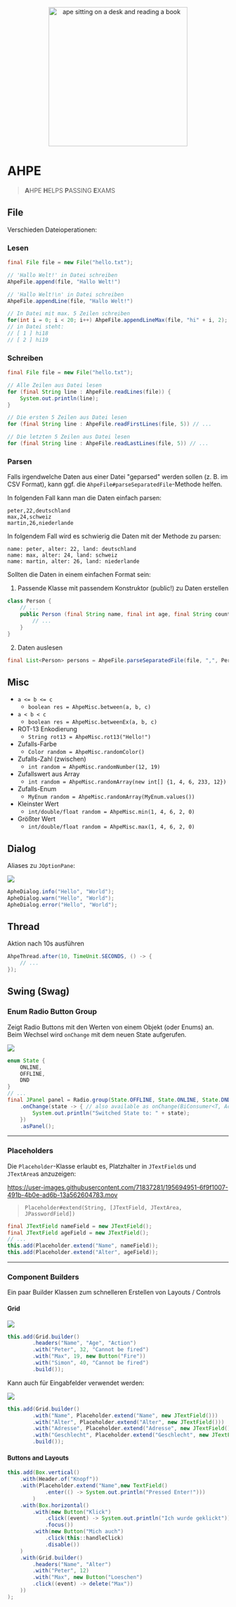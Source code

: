 <p align="center">
  <img src="./assets/ahpe.png" alt="ape sitting on a desk and reading a book" height="316px">
</p>

# AHPE

> **A**HPE **H**ELPS **P**ASSING **E**XAMS

## File

Verschieden Dateioperationen:

### Lesen

```java
final File file = new File("hello.txt"); 

// 'Hallo Welt!' in Datei schreiben
AhpeFile.append(file, "Hallo Welt!")

// 'Hallo Welt!\n' in Datei schreiben
AhpeFile.appendLine(file, "Hallo Welt!")

// In Datei mit max. 5 Zeilen schreiben
for(int i = 0; i < 20; i++) AhpeFile.appendLineMax(file, "hi" + i, 2);
// in Datei steht:
// [ 1 ] hi18
// [ 2 ] hi19
```

### Schreiben

```java
final File file = new File("hello.txt"); 

// Alle Zeilen aus Datei lesen
for (final String line : AhpeFile.readLines(file)) {
    System.out.println(line);
}

// Die ersten 5 Zeilen aus Datei lesen
for (final String line : AhpeFile.readFirstLines(file, 5)) // ...

// Die letzten 5 Zeilen aus Datei lesen
for (final String line : AhpeFile.readLastLines(file, 5)) // ...
```

### Parsen

Falls irgendwelche Daten aus einer Datei "geparsed" werden sollen (z. B. im CSV Format),
kann ggf. die `AhpeFile#parseSeparatedFile`-Methode helfen.

In folgenden Fall kann man die Daten einfach parsen:

```
peter,22,deutschland
max,24,schweiz
martin,26,niederlande
```

In folgendem Fall wird es schwierig die Daten mit der Methode zu parsen:
```
name: peter, alter: 22, land: deutschland
name: max, alter: 24, land: schweiz
name: martin, alter: 26, land: niederlande
```

Sollten die Daten in einem einfachen Format sein:

1. Passende Klasse mit passendem Konstruktor (public!) zu Daten erstellen
```java
class Person {
    // ...
    public Person (final String name, final int age, final String country) {
        // ...
    }
}
```

2. Daten auslesen
```java
final List<Person> persons = AhpeFile.parseSeparatedFile(file, ",", Person.class);
```

## Misc

* `a <= b <= c` 
  * `boolean res = AhpeMisc.between(a, b, c)`
* `a < b < c`
  * `boolean res = AhpeMisc.betweenEx(a, b, c)`
* ROT-13 Enkodierung
  * `String rot13 = AhpeMisc.rot13("Hello!")`
* Zufalls-Farbe
  * `Color random = AhpeMisc.randomColor()`
* Zufalls-Zahl (zwischen)
  * `int random = AhpeMisc.randomNumber(12, 19)`
* Zufallswert aus Array
  * `int random = AhpeMisc.randomArray(new int[] {1, 4, 6, 233, 12})`
* Zufalls-Enum
  * `MyEnum random = AhpeMisc.randomArray(MyEnum.values())`
* Kleinster Wert
    * `int/double/float random = AhpeMisc.min(1, 4, 6, 2, 0)`
* Größter Wert
  * `int/double/float random = AhpeMisc.max(1, 4, 6, 2, 0)`

## Dialog

Aliases zu `JOptionPane`:

![](./assets/dialog.png)

```java
ApheDialog.info("Hello", "World");
ApheDialog.warn("Hello", "World");
ApheDialog.error("Hello", "World");
```

## Thread

Aktion nach 10s ausführen

```java
AhpeThread.after(10, TimeUnit.SECONDS, () -> {
    // ... 
});
```

## Swing (Swag)

### Enum Radio Button Group

Zeigt Radio Buttons mit den Werten von einem Objekt (oder Enums) an.  
Beim Wechsel wird `onChange` mit dem neuen State aufgerufen.

![](assets/swing-radio.png)

```java
enum State {
    ONLINE,
    OFFLINE,
    DND
}
// ...
final JPanel panel = Radio.group(State.OFFLINE, State.ONLINE, State.DND) // or Radio.group(State.values())
    .onChange(state -> { // also available as onChange(BiConsumer<T, ActionEvent>)
        System.out.println("Switched State to: " + state);
    })
    .asPanel();
```

---

### Placeholders

Die `Placeholder`-Klasse erlaubt es, Platzhalter in `JTextField`s und `JTextArea`s anzuzeigen:

https://user-images.githubusercontent.com/71837281/195694951-6f9f1007-491b-4b0e-ad6b-13a562604783.mov

> `Placeholder#extend(String, [JTextField, JTextArea, JPasswordField])`

```java
final JTextField nameField = new JTextField();
final JTextField ageField = new JTextField();
// ...
this.add(Placeholder.extend("Name", nameField));
this.add(Placeholder.extend("Alter", ageField));
```

---

### Component Builders

Ein paar Builder Klassen zum schnelleren Erstellen von Layouts / Controls

#### Grid

![](./assets/swing-grid.png)

```java
this.add(Grid.builder()
        .headers("Name", "Age", "Action")
        .with("Peter", 32, "Cannot be fired")
        .with("Max", 19, new Button("Fire"))
        .with("Simon", 40, "Cannot be fired")
        .build());
```

Kann auch für Eingabfelder verwendet werden:

![](./assets/swing-grid-2.png)

```java
this.add(Grid.builder()
        .with("Name", Placeholder.extend("Name", new JTextField()))
        .with("Alter", Placeholder.extend("Alter", new JTextField()))
        .with("Adresse", Placeholder.extend("Adresse", new JTextField()))
        .with("Geschlecht", Placeholder.extend("Geschlecht", new JTextField()))
        .build());
```


#### Buttons and Layouts

```java
this.add(Box.vertical()
    .with(Header.of("Knopf"))
    .with(Placeholder.extend("Name",new TextField()
            .enter(() -> System.out.println("Pressed Enter!")))
        )
    .with(Box.horizontal()
        .with(new Button("Klick")
            .click((event) -> System.out.println("Ich wurde geklickt"))
            .focus())
        .with(new Button("Mich auch")
            .click(this::handleClick)
            .disable())
    )
    .with(Grid.builder()
        .headers("Name", "Alter")
        .with("Peter", 12)
        .with("Max", new Button("Loeschen")
        .click((event) -> delete("Max"))
    ))
);
```